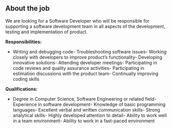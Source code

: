 ## About the job

We are looking for a Software Developer who will be responsible for supporting a software development team in all aspects of the development, testing and implementation of product.

  

**Responsibilities:**

  

- Writing and debugging code- Troubleshooting software issues- Working closely with developers to improve product’s functionality- Developing innovative solutions- Attending developer meetings- Participating in code reviews and quality assurance activities- Participating in estimation discussions with the product team- Continually improving coding skills

  

**Qualifications:**

  

- Degree in Computer Science, Software Engineering or related field- Experience in software development- Knowledge of basic programming languages- Excellent verbal and written communication skills- Strong analytical skills- Highly developed attention to detail- Ability to work well in a team environment- Ability to work in a fast-paced environment
